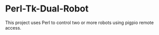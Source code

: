 # Perl-Tk-Dual-Robot
This project uses Perl to control two or more robots using pigpio remote access.
